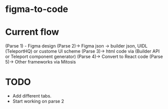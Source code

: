 # figma-to-code

# Current flow
(Parse 1) - Figma design 
(Parse 2)-> Figma json -> builder json, UIDL (TeleportHQ) or custome UI scheme
(Parse 3)-> html code via (Builder API or Teleport component generator)
(Parse 4)-> Convert to React code
(Parse 5)-> Other frameworks via Mitosis


# TODO
- Add different tabs.
- Start working on parse 2